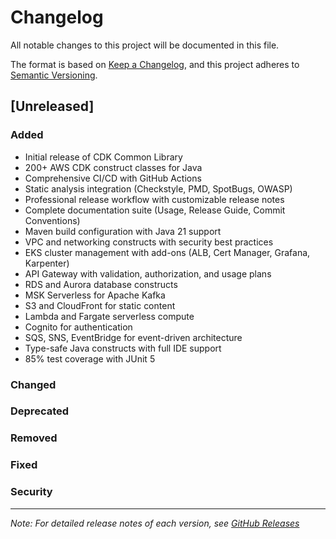 # Changelog

All notable changes to this project will be documented in this file.

The format is based on [Keep a Changelog](https://keepachangelog.com/en/1.1.0/),
and this project adheres
to [Semantic Versioning](https://semver.org/spec/v2.0.0.html).

## [Unreleased]

### Added

- Initial release of CDK Common Library
- 200+ AWS CDK construct classes for Java
- Comprehensive CI/CD with GitHub Actions
- Static analysis integration (Checkstyle, PMD, SpotBugs, OWASP)
- Professional release workflow with customizable release notes
- Complete documentation suite (Usage, Release Guide, Commit Conventions)
- Maven build configuration with Java 21 support
- VPC and networking constructs with security best practices
- EKS cluster management with add-ons (ALB, Cert Manager, Grafana, Karpenter)
- API Gateway with validation, authorization, and usage plans
- RDS and Aurora database constructs
- MSK Serverless for Apache Kafka
- S3 and CloudFront for static content
- Lambda and Fargate serverless compute
- Cognito for authentication
- SQS, SNS, EventBridge for event-driven architecture
- Type-safe Java constructs with full IDE support
- 85% test coverage with JUnit 5

### Changed

### Deprecated

### Removed

### Fixed

### Security

---

*Note: For detailed release notes of each version,
see [GitHub Releases](https://github.com/tinstafl/cdk-common/releases)*
